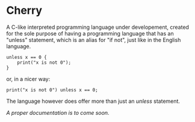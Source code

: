 
# Cherry

A C-like interpreted programming language under developement, created for the sole purpose of having a programming language that has an "unless" statement, which is an alias for "if not", just like in the English language.

```
unless x == 0 {
    print("x is not 0");
}
```
or, in a nicer way:
```
print("x is not 0") unless x == 0;
```

The language however does offer more than just an *unless* statement.

*A proper documentation is to come soon.*
